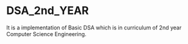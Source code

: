 # DSA_2nd_YEAR
It is a  implementation of Basic DSA which is  in curriculum of  2nd year Computer Science Engineering.
